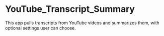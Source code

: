 # YouTube_Transcript_Summary
This app pulls transcripts from YouTube videos and summarizes them, with optional settings user can choose.
